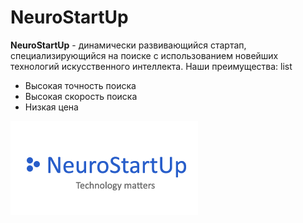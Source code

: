 # NeuroStartUp

**NeuroStartUp**  - динамически развивающийся стартап, специализирующийся на поиске с использованием новейших технологий искусственного интеллекта. 
Наши преимущества:
list
* Высокая точность поиска
* Высокая скорость поиска
* Низкая цена

![NeuroStartUp logo](logo.png)